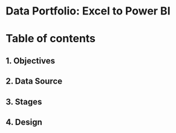 # Data Portfolio: Excel to Power BI




# Table of contents


## 1. Objectives
## 2. Data Source
## 3. Stages
## 4. Design
